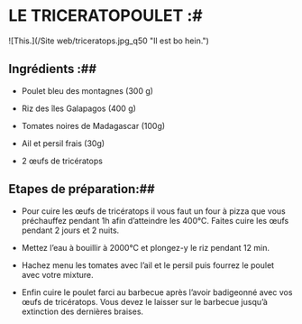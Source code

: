 # LE TRICERATOPOULET :#

 ![This.](/Site web/triceratops.jpg_q50 "Il est bo hein.")

## Ingrédients :##

 * Poulet bleu des montagnes (300 g)

 * Riz des îles Galapagos (400 g)

 * Tomates noires de Madagascar (100g)

 * Ail et persil frais (30g)

 * 2 œufs de tricératops

## Etapes de préparation:##

 * Pour cuire les œufs de tricératops il vous faut un four à pizza que vous préchauffez pendant 1h afin d’atteindre les 400°C. Faites cuire les œufs pendant 2 jours et 2 nuits.

 * Mettez l’eau à bouillir à 2000°C et plongez-y le riz pendant 12 min.

 * Hachez menu les tomates avec l’ail et le persil puis fourrez le poulet avec votre mixture.

 * Enfin cuire le poulet farci au barbecue après l’avoir badigeonné avec vos œufs de tricératops. Vous devez le laisser sur le barbecue jusqu’à extinction des dernières braises.

